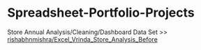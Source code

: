 # Spreadsheet-Portfolio-Projects

Store Annual Analysis/Cleaning/Dashboard Data Set >> [rishabhnmishra/Excel_Vrinda_Store_Analysis_Before](https://github.com/rishabhnmishra/Excel_Vrinda_Store_Analysis/blob/main/Vrinda%20Store%20Data%20Analysis.xlsx)
